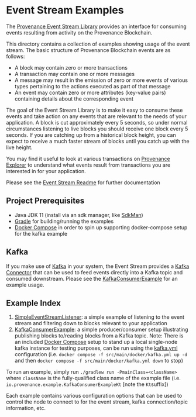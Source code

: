 # Event Stream Examples

The [Provenance Event Stream Library](https://github.com/provenance-io/event-stream) provides an interface for consuming
events resulting from activity on the Provenance Blockchain.

This directory contains a collection of examples showing usage of the event stream. The basic structure of Provenance
Blockchain events are as follows:
* A block may contain zero or more transactions
* A transaction may contain one or more messages
* A message may result in the emission of zero or more events of various types pertaining to the actions executed as
  part of that message
* An event may contain zero or more attributes (key-value pairs) containing details about the corresponding event

The goal of the Event Stream Library is to make it easy to consume these events and take action on any events that are
relevant to the needs of your application. A block is cut approximately every 5 seconds, so under normal circumstances
listening to live blocks you should receive one block every 5 seconds. If you are catching up from a historical block
height, you can expect to receive a much faster stream of blocks until you catch up with the live height.

You may find it useful to look at various transactions on [Provenance Explorer](https://explorer.provenance.io/txs) to
understand what events result from transactions you are interested in for your application.

Please see the [Event Stream Readme](https://github.com/provenance-io/event-stream#readme) for further documentation

## Project Prerequisites
* Java JDK 11 (install via an sdk manager, like [SdkMan](https://sdkman.io/))
* [Gradle](https://gradle.org/install/) for building/running the examples
* [Docker Compose](https://docs.docker.com/compose/) in order to spin up supporting docker-compose setup for the kafka example

## Kafka
If you make use of [Kafka](https://kafka.apache.org/) in your system, the Event Stream provides a
[Kafka Connector](https://github.com/provenance-io/event-stream/tree/main/es-kafka) that can be used to feed events
directly into a Kafka topic and consumed downstream. Please see the [KafkaConsumerExample](src/main/kotlin/io/provenance/example/KafkaConsumerExample.kt)
for an example usage.

## Example Index
1. [SimpleEventStreamListener](src/main/kotlin/io/provenance/example/SimpleEventStreamListener.kt): a simple example of
   listening to the event stream and filtering down to blocks relevant to your application
2. [KafkaConsumerExample](src/main/kotlin/io/provenance/example/KafkaConsumerExample.kt): a simple producer/consumer setup
   illustrating publishing blocks to/reading blocks from a Kafka topic. Note: There is an included [Docker Compose](https://docs.docker.com/compose/)
   setup to stand up a local single-node kafka instance for testing purposes, can be run using the [kafka.yml](src/main/docker/kafka.yml)
   configuration (i.e. `docker compose -f src/main/docker/kafka.yml up -d` and then `docker compose -f src/main/docker/kafka.yml down` to stop)

To run an example, simply run `./gradlew run -PmainClass=<className>` where `className` is the fully-qualified class name of the example file (i.e. `io.provenance.example.KafkaConsumerExampleKt` [note the `Kt`suffix])

Each example contains various configuration options that can be used to control the node to connect to for the event stream,
kafka connection/topic information, etc.
